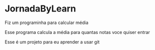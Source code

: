 # JornadaByLearn
Fiz um programinha para calcular média

Esse programa calcula a média para quantas notas voce quiser entrar

Esse é um projeto para eu aprender a usar git
